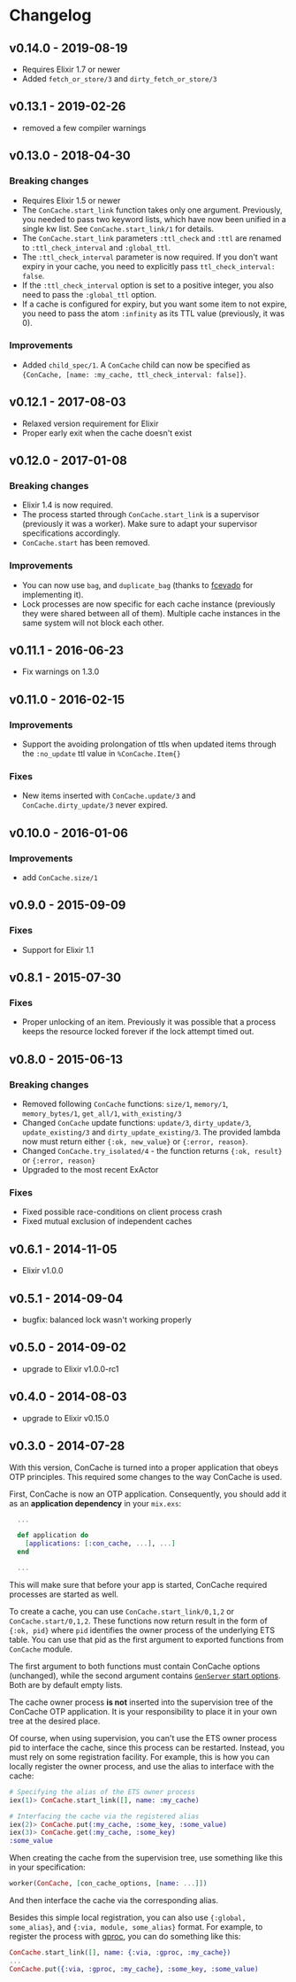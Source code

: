 # Changelog

## v0.14.0 - 2019-08-19

- Requires Elixir 1.7 or newer
- Added `fetch_or_store/3` and `dirty_fetch_or_store/3`

## v0.13.1 - 2019-02-26

- removed a few compiler warnings

## v0.13.0 - 2018-04-30

### Breaking changes

- Requires Elixir 1.5 or newer
- The `ConCache.start_link` function takes only one argument. Previously, you needed to pass two keyword lists, which have now been unified in a single kw list. See `ConCache.start_link/1` for details.
- The `ConCache.start_link` parameters `:ttl_check` and `:ttl` are renamed to `:ttl_check_interval` and `:global_ttl`.
- The `:ttl_check_interval` parameter is now required. If you don't want expiry in your cache, you need to explicitly pass `ttl_check_interval: false`.
- If the `:ttl_check_interval` option is set to a positive integer, you also need to pass the `:global_ttl` option.
- If a cache is configured for expiry, but you want some item to not expire, you need to pass the atom `:infinity` as its TTL value (previously, it was 0).

### Improvements

- Added `child_spec/1`. A `ConCache` child can now be specified as `{ConCache, [name: :my_cache, ttl_check_interval: false]}`.

## v0.12.1 - 2017-08-03

- Relaxed version requirement for Elixir
- Proper early exit when the cache doesn't exist

## v0.12.0 - 2017-01-08

### Breaking changes

- Elixir 1.4 is now required.
- The process started through `ConCache.start_link` is a supervisor (previously it was a worker). Make sure to adapt your supervisor specifications accordingly.
- `ConCache.start` has been removed.

### Improvements

- You can now use `bag`, and `duplicate_bag` (thanks to [fcevado](https://github.com/fcevado) for implementing it).
- Lock processes are now specific for each cache instance (previously they were shared between all of them). Multiple cache instances in the same system will not block each other.

## v0.11.1 - 2016-06-23

- Fix warnings on 1.3.0

## v0.11.0 - 2016-02-15

### Improvements
- Support the avoiding prolongation of ttls when updated items through the `:no_update` ttl value in `%ConCache.Item{}`

### Fixes

- New items inserted with `ConCache.update/3` and `ConCache.dirty_update/3` never expired.

## v0.10.0 - 2016-01-06

### Improvements
- add `ConCache.size/1`

## v0.9.0 - 2015-09-09

### Fixes
- Support for Elixir 1.1

## v0.8.1 - 2015-07-30

### Fixes
- Proper unlocking of an item. Previously it was possible that a process keeps the resource locked forever if the lock attempt timed out.

## v0.8.0 - 2015-06-13

### Breaking changes
- Removed following `ConCache` functions: `size/1`, `memory/1`, `memory_bytes/1`, `get_all/1`, `with_existing/3`
- Changed `ConCache` update functions: `update/3`, `dirty_update/3`, `update_existing/3` and `dirty_update_existing/3`. The provided lambda now must return either `{:ok, new_value}` or `{:error, reason}`.
- Changed `ConCache.try_isolated/4` - the function returns `{:ok, result}` or `{:error, reason}`
- Upgraded to the most recent ExActor

### Fixes
- Fixed possible race-conditions on client process crash
- Fixed mutual exclusion of independent caches

## v0.6.1 - 2014-11-05
- Elixir v1.0.0

## v0.5.1 - 2014-09-04
- bugfix: balanced lock wasn't working properly

## v0.5.0 - 2014-09-02
- upgrade to Elixir v1.0.0-rc1

## v0.4.0 - 2014-08-03
- upgrade to Elixir v0.15.0

## v0.3.0 - 2014-07-28

With this version, ConCache is turned into a proper application that obeys OTP principles. This required some changes to the way ConCache is used.

First, ConCache is now an OTP application. Consequently, you should add it as an **application dependency** in your `mix.exs`:

```elixir
  ...

  def application do
    [applications: [:con_cache, ...], ...]
  end

  ...
```

This will make sure that before your app is started, ConCache required processes are started as well.

To create a cache, you can use `ConCache.start_link/0,1,2` or `ConCache.start/0,1,2`. These functions now return result in the form of `{:ok, pid}` where `pid` identifies the owner process of the underlying ETS table. You can use that pid as the first argument to exported functions from `ConCache` module.

The first argument to both functions must contain ConCache options (unchanged), while the second argument contains [`GenServer` start options](http://elixir-lang.org/docs/stable/elixir/GenServer.html#t:options/0). Both are by default empty lists.

The cache owner process **is not** inserted into the supervision tree of the ConCache OTP application. It is your responsibility to place it in your own tree at the desired place.

Of course, when using supervision, you can't use the ETS owner process pid to interface the cache, since this process can be restarted. Instead, you must rely on some registration facility. For example, this is how you can locally register the owner process, and use the alias to interface with the cache:

```elixir
# Specifying the alias of the ETS owner process
iex(1)> ConCache.start_link([], name: :my_cache)

# Interfacing the cache via the registered alias
iex(2)> ConCache.put(:my_cache, :some_key, :some_value)
iex(3)> ConCache.get(:my_cache, :some_key)
:some_value
```

When creating the cache from the supervision tree, use something like this in your specification:

```elixir
worker(ConCache, [con_cache_options, [name: ...]])
```

And then interface the cache via the corresponding alias.

Besides this simple local registration, you can also use `{:global, some_alias}`, and `{:via, module, some_alias}` format. For example, to register the process with [gproc](https://github.com/uwiger/gproc), you can do something like this:

```elixir
ConCache.start_link([], name: {:via, :gproc, :my_cache})
...
ConCache.put({:via, :gproc, :my_cache}, :some_key, :some_value)
```
